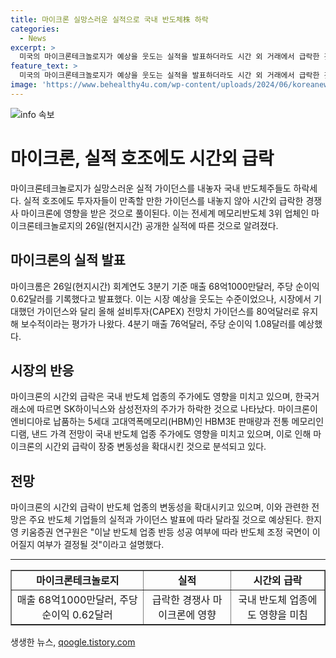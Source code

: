 ```yaml
---
title: 마이크론 실망스러운 실적으로 국내 반도체株 하락
categories:
  - News
excerpt: >
  미국의 마이크론테크놀로지가 예상을 웃도는 실적을 발표하더라도 시간 외 거래에서 급락한 것으로 평가되었습니다. 이로 인해 국내 반도체주들도 하락세를 보였습니다. 마이크론의 보수적인 설비투자 전망 발표는 시장에서 냉담한 반응을 얻었으며, 관련 업계 전망이 국내 반도체 업종 주가에도 영향을 미칠 것으로 예상됩니다. SK하이닉스와 삼성전자의 주가는 이에 영향을 받아 하락하면서 시장의 관심을 끌고 있습니다.
feature_text: >
  미국의 마이크론테크놀로지가 예상을 웃도는 실적을 발표하더라도 시간 외 거래에서 급락한 것으로 평가되었습니다. 이로 인해 국내 반도체주들도 하락세를 보였습니다. 마이크론의 보수적인 설비투자 전망 발표는 시장에서 냉담한 반응을 얻었으며, 관련 업계 전망이 국내 반도체 업종 주가에도 영향을 미칠 것으로 예상됩니다. SK하이닉스와 삼성전자의 주가는 이에 영향을 받아 하락하면서 시장의 관심을 끌고 있습니다.
image: 'https://www.behealthy4u.com/wp-content/uploads/2024/06/koreanews.jpg'
---
```


<p><img src="https://www.behealthy4u.com/wp-content/uploads/2024/06/koreanews.jpg" alt="info 속보" /></p>

<h1 data-ke-size="size26">마이크론, 실적 호조에도 시간외 급락</h1>

<p data-ke-size="size16">마이크론테크놀로지가 실망스러운 실적 가이던스를 내놓자 국내 반도체주들도 하락세다. 실적 호조에도 투자자들이 만족할 만한 가이던스를 내놓지 않아 시간외 급락한 경쟁사 마이크론에 영향을 받은 것으로 풀이된다. 이는 전세계 메모리반도체 3위 업체인 마이크론테크놀로지의 26일(현지시간) 공개한 실적에 따른 것으로 알려졌다. </p>

<h2 data-ke-size="size24">마이크론의 실적 발표</h2>

<p data-ke-size="size16">마이크롬은 26일(현지시간) 회계연도 3분기 기준 매출 68억1000만달러, 주당 순이익 0.62달러를 기록했다고 발표했다. 이는 시장 예상을 웃도는 수준이었으나, 시장에서 기대했던 가이던스와 달리 올해 설비투자(CAPEX) 전망치 가이던스를 80억달러로 유지해 보수적이라는 평가가 나왔다. 4분기 매출 76억달러, 주당 순이익 1.08달러를 예상했다.</p>

<h2 data-ke-size="size24">시장의 반응</h2>

<p data-ke-size="size16">마이크론의 시간외 급락은 국내 반도체 업종의 주가에도 영향을 미치고 있으며, 한국거래소에 따르면 SK하이닉스와 삼성전자의 주가가 하락한 것으로 나타났다. 마이크론이 엔비디아로 납품하는 5세대 고대역폭메모리(HBM)인 HBM3E 판매량과 전통 메모리인 디램, 낸드 가격 전망이 국내 반도체 업종 주가에도 영향을 미치고 있으며, 이로 인해 마이크론의 시간외 급락이 장중 변동성을 확대시킨 것으로 분석되고 있다. </p>

<h2 data-ke-size="size24">전망</h2>

<p data-ke-size="size16">마이크론의 시간외 급락이 반도체 업종의 변동성을 확대시키고 있으며, 이와 관련한 전망은 주요 반도체 기업들의 실적과 가이던스 발표에 따라 달라질 것으로 예상된다. 한지영 키움증권 연구원은 "이날 반도체 업종 반등 성공 여부에 따라 반도체 조정 국면이 이어질지 여부가 결정될 것"이라고 설명했다. </p>

<hr>

<table style="width: 100%;" border="1">
<tbody>
<tr>
<td style="text-align: center; height: 17px;"><b>마이크론테크놀로지</b></td>
<td style="text-align: center; height: 17px;"><b>실적</b></td>
<td style="text-align: center; height: 17px;"><b>시간외 급락</b></td>
</tr>
<tr>
<td style="text-align: center; height: 17px;">매출 68억1000만달러, 주당 순이익 0.62달러</td>
<td style="text-align: center; height: 17px;">급락한 경쟁사 마이크론에 영향</td>
<td style="text-align: center; height: 17px;">국내 반도체 업종에도 영향을 미침</td>
</tr>
</tbody>
</table>
생생한 뉴스, <a href="https://qoogle.tistory.com" rel="dofollow">qoogle.tistory.com</a>



